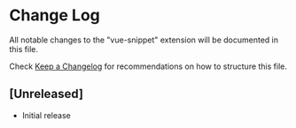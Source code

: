 # Change Log

All notable changes to the "vue-snippet" extension will be documented in this file.

Check [Keep a Changelog](https://keepachangelog.com/) for recommendations on how to structure this file.

## [Unreleased]

- Initial release